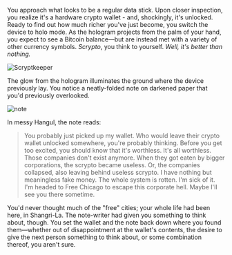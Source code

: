 You approach what looks to be a regular data stick. Upon closer inspection, you realize it's a hardware crypto wallet - and, shockingly, it's unlocked. Ready to find out how much richer you've just become, you switch the device to holo mode. As the hologram projects from the palm of your hand, you expect to see a Bitcoin balance—but are instead met with a variety of other currency symbols. *Scrypto*, you think to yourself. *Well, it's better than nothing.*

![Scryptkeeper](/resources/lore/scryptkeeper.png)

The glow from the hologram illuminates the ground where the device previously lay. You notice a neatly-folded note on darkened paper that you'd previously overlooked. 

![note](/resources/lore/scrypto%20note.png)

In messy Hangul, the note reads:

> You probably just picked up my wallet. Who would leave their crypto wallet unlocked somewhere, you're probably thinking. Before you get too excited, you should know that it's worthless. It's all worthless. Those companies don't exist anymore. When they got eaten by bigger corporations, the scrypto became useless. Or, the companies collapsed, also leaving behind useless scrypto. I have nothing but meaningless fake money. The whole system is rotten. I'm sick of it. I'm headed to Free Chicago to escape this corporate hell. Maybe I'll see you there sometime. 

You'd never thought much of the "free" cities; your whole life had been here, in Shangri-La. The note-writer had given you something to think about, though. You set the wallet and the note back down where you found them—whether out of disappointment at the wallet's contents, the desire to give the next person something to think about, or some combination thereof, you aren't sure. 
